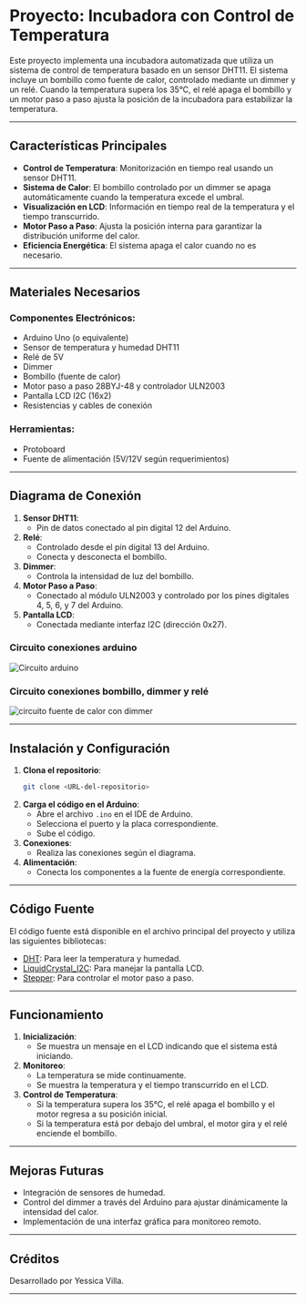 # Proyecto: Incubadora con Control de Temperatura

Este proyecto implementa una incubadora automatizada que utiliza un sistema de control de temperatura basado en un sensor DHT11. El sistema incluye un bombillo como fuente de calor, controlado mediante un dimmer y un relé. Cuando la temperatura supera los 35°C, el relé apaga el bombillo y un motor paso a paso ajusta la posición de la incubadora para estabilizar la temperatura.

---

## Características Principales
- **Control de Temperatura**: Monitorización en tiempo real usando un sensor DHT11.
- **Sistema de Calor**: El bombillo controlado por un dimmer se apaga automáticamente cuando la temperatura excede el umbral.
- **Visualización en LCD**: Información en tiempo real de la temperatura y el tiempo transcurrido.
- **Motor Paso a Paso**: Ajusta la posición interna para garantizar la distribución uniforme del calor.
- **Eficiencia Energética**: El sistema apaga el calor cuando no es necesario.

---

## Materiales Necesarios

### Componentes Electrónicos:
- Arduino Uno (o equivalente)
- Sensor de temperatura y humedad DHT11
- Relé de 5V
- Dimmer
- Bombillo (fuente de calor)
- Motor paso a paso 28BYJ-48 y controlador ULN2003
- Pantalla LCD I2C (16x2)
- Resistencias y cables de conexión

### Herramientas:
- Protoboard
- Fuente de alimentación (5V/12V según requerimientos)

---

## Diagrama de Conexión

1. **Sensor DHT11**:
   - Pin de datos conectado al pin digital 12 del Arduino.
2. **Relé**:
   - Controlado desde el pin digital 13 del Arduino.
   - Conecta y desconecta el bombillo.
3. **Dimmer**:
   - Controla la intensidad de luz del bombillo.
4. **Motor Paso a Paso**:
   - Conectado al módulo ULN2003 y controlado por los pines digitales 4, 5, 6, y 7 del Arduino.
5. **Pantalla LCD**:
   - Conectada mediante interfaz I2C (dirección 0x27).
### Circuito conexiones arduino
![Circuito arduino](https://github.com/user-attachments/assets/e82724d3-d74c-4231-bb2c-2f9f205fd350)

### Circuito conexiones bombillo, dimmer y relé
![circuito fuente de calor con dimmer](https://github.com/user-attachments/assets/73e89be7-1136-4ced-8f2a-a4aef24652cb)


---

## Instalación y Configuración
1. **Clona el repositorio**:
   ```bash
   git clone <URL-del-repositorio>
   ```
2. **Carga el código en el Arduino**:
   - Abre el archivo `.ino` en el IDE de Arduino.
   - Selecciona el puerto y la placa correspondiente.
   - Sube el código.
3. **Conexiones**:
   - Realiza las conexiones según el diagrama.
4. **Alimentación**:
   - Conecta los componentes a la fuente de energía correspondiente.

---

## Código Fuente
El código fuente está disponible en el archivo principal del proyecto y utiliza las siguientes bibliotecas:
- [DHT](https://github.com/adafruit/DHT-sensor-library): Para leer la temperatura y humedad.
- [LiquidCrystal_I2C](https://github.com/johnrickman/LiquidCrystal_I2C): Para manejar la pantalla LCD.
- [Stepper](https://www.arduino.cc/en/reference/stepper): Para controlar el motor paso a paso.

---

## Funcionamiento
1. **Inicialización**:
   - Se muestra un mensaje en el LCD indicando que el sistema está iniciando.
2. **Monitoreo**:
   - La temperatura se mide continuamente.
   - Se muestra la temperatura y el tiempo transcurrido en el LCD.
3. **Control de Temperatura**:
   - Si la temperatura supera los 35°C, el relé apaga el bombillo y el motor regresa a su posición inicial.
   - Si la temperatura está por debajo del umbral, el motor gira y el relé enciende el bombillo.

---

## Mejoras Futuras
- Integración de sensores de humedad.
- Control del dimmer a través del Arduino para ajustar dinámicamente la intensidad del calor.
- Implementación de una interfaz gráfica para monitoreo remoto.

---

## Créditos
Desarrollado por Yessica Villa.

---

